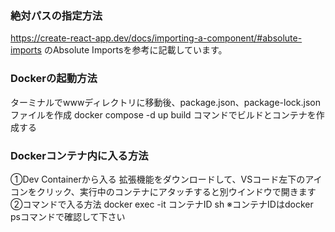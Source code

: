 ### 絶対パスの指定方法
https://create-react-app.dev/docs/importing-a-component/#absolute-imports
のAbsolute Importsを参考に記載しています。

### Dockerの起動方法
ターミナルでwwwディレクトリに移動後、package.json、package-lock.jsonファイルを作成
docker compose -d up build コマンドでビルドとコンテナを作成する

### Dockerコンテナ内に入る方法
①Dev Containerから入る
拡張機能をダウンロードして、VSコード左下のアイコンをクリック、実行中のコンテナにアタッチすると別ウインドウで開きます
②コマンドで入る方法
docker exec -it コンテナID sh
※コンテナIDはdocker psコマンドで確認して下さい
